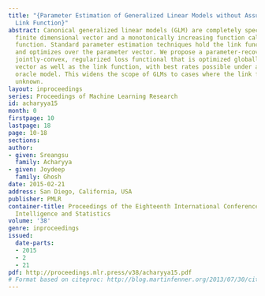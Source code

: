 ```yaml
---
title: "{Parameter Estimation of Generalized Linear Models without Assuming their
  Link Function}"
abstract: Canonical generalized linear models (GLM) are completely specified by a
  finite dimensional vector and a monotonically increasing function called the link
  function. Standard parameter estimation techniques hold the link function fixed
  and optimizes over the parameter vector. We propose a parameter-recovery facilitating,
  jointly-convex, regularized loss functional that is optimized globally over the
  vector as well as the link function, with best rates possible under a first order
  oracle model. This widens the scope of GLMs to cases where the link function is
  unknown.
layout: inproceedings
series: Proceedings of Machine Learning Research
id: acharyya15
month: 0
firstpage: 10
lastpage: 18
page: 10-18
sections: 
author:
- given: Sreangsu
  family: Acharyya
- given: Joydeep
  family: Ghosh
date: 2015-02-21
address: San Diego, California, USA
publisher: PMLR
container-title: Proceedings of the Eighteenth International Conference on Artificial
  Intelligence and Statistics
volume: '38'
genre: inproceedings
issued:
  date-parts:
  - 2015
  - 2
  - 21
pdf: http://proceedings.mlr.press/v38/acharyya15.pdf
# Format based on citeproc: http://blog.martinfenner.org/2013/07/30/citeproc-yaml-for-bibliographies/
---
```

